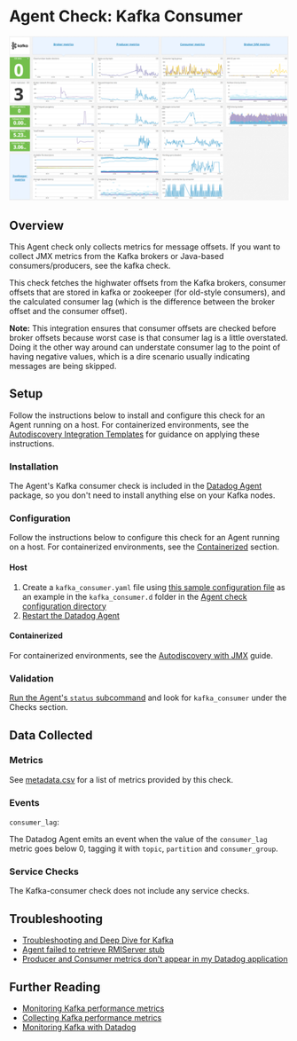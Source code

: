 # Agent Check: Kafka Consumer

![Kafka Dashboard][111]

## Overview

This Agent check only collects metrics for message offsets. If you want to collect JMX metrics from the Kafka brokers or Java-based consumers/producers, see the kafka check.

This check fetches the highwater offsets from the Kafka brokers, consumer offsets that are stored in kafka or zookeeper (for old-style consumers), and the calculated consumer lag (which is the difference between the broker offset and the consumer offset).

**Note:** This integration ensures that consumer offsets are checked before broker offsets because worst case is that consumer lag is a little overstated. Doing it the other way around can understate consumer lag to the point of having negative values, which is a dire scenario usually indicating messages are being skipped.

## Setup

Follow the instructions below to install and configure this check for an Agent running on a host. For containerized environments, see the [Autodiscovery Integration Templates][112] for guidance on applying these instructions.

### Installation

The Agent's Kafka consumer check is included in the [Datadog Agent][113] package, so you don't need to install anything else on your Kafka nodes.

### Configuration

Follow the instructions below to configure this check for an Agent running on a host. For containerized environments, see the [Containerized](#containerized) section.

#### Host

1. Create a `kafka_consumer.yaml` file using [this sample configuration file][114] as an example in the `kafka_consumer.d` folder in the [Agent check configuration directory][115]
2. [Restart the Datadog Agent][116]

#### Containerized

For containerized environments, see the [Autodiscovery with JMX][117] guide.

### Validation

[Run the Agent's `status` subcommand][118] and look for `kafka_consumer` under the Checks section.

## Data Collected
### Metrics
See [metadata.csv][119] for a list of metrics provided by this check.

### Events

`consumer_lag`:

The Datadog Agent emits an event when the value of the `consumer_lag` metric goes below 0, tagging it with `topic`,
`partition` and `consumer_group`.

### Service Checks
The Kafka-consumer check does not include any service checks.

## Troubleshooting

* [Troubleshooting and Deep Dive for Kafka][1110]
* [Agent failed to retrieve RMIServer stub][1111]
* [Producer and Consumer metrics don't appear in my Datadog application][1112]

## Further Reading

* [Monitoring Kafka performance metrics][1113]
* [Collecting Kafka performance metrics][1114]
* [Monitoring Kafka with Datadog][1115]

[111]: https://raw.githubusercontent.com/DataDog/integrations-core/master/kafka_consumer/images/kafka_dashboard.png
[112]: https://docs.datadoghq.com/agent/autodiscovery/integrations
[113]: https://app.datadoghq.com/account/settings#agent
[114]: https://github.com/DataDog/integrations-core/blob/master/kafka_consumer/datadog_checks/kafka_consumer/data/conf.yaml.example
[115]: https://docs.datadoghq.com/agent/guide/agent-configuration-files/?tab=agentv6v7#agent-configuration-directory
[116]: https://docs.datadoghq.com/agent/guide/agent-commands/#start-stop-and-restart-the-agent
[117]: https://docs.datadoghq.com/agent/guide/autodiscovery-with-jmx/?tab=containerizedagent
[118]: https://docs.datadoghq.com/agent/guide/agent-commands/#agent-status-and-information
[119]: https://github.com/DataDog/integrations-core/blob/master/kafka_consumer/metadata.csv
[1110]: https://docs.datadoghq.com/integrations/faq/troubleshooting-and-deep-dive-for-kafka
[1111]: https://docs.datadoghq.com/integrations/faq/agent-failed-to-retrieve-rmierver-stub
[1112]: https://docs.datadoghq.com/integrations/faq/producer-and-consumer-metrics-don-t-appear-in-my-datadog-application
[1113]: https://www.datadoghq.com/blog/monitoring-kafka-performance-metrics
[1114]: https://www.datadoghq.com/blog/collecting-kafka-performance-metrics
[1115]: https://www.datadoghq.com/blog/monitor-kafka-with-datadog
